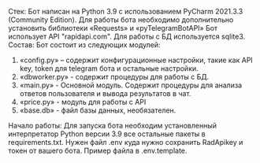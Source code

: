 ﻿Стек:
Бот написан на Python 3.9 с использованием PyCharm 2021.3.3 (Community Edition).
Для работы бота необходимо дополнительно установить библиотеки «Requests» и «pyTelegramBotAPI»
Бот использует API "rapidapi.com". 
Для работы с БД используется sqlite3.
Состав:
Бот состоит из следующих модулей:
1. «config.py» – содержит конфигурационные настройки, такие как API key, token для telegram бота и остальные настройки.
2. «dbworker.py» - содержит процедуры для работы с БД.
3. «main.py» - Основной модуль. Содержит процедуры для анализа ответов пользователя и вывода результатов в чат.
4. «price.py» - модуль для работы c API
5. «base.db» - файл базы данных, необязателен.

Начало работы:
Для запуска бота необходим установленный интерпретатор Python версии 3.9 все остальные пакеты в requirements.txt. Нужен файл .env куда нужно сохранить RadApikey и токен от вашего бота. Пример файла в .env.template.